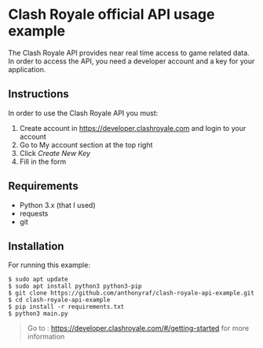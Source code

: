 # Clash Royale official API usage example
The Clash Royale API provides near real time access to game related data. In order to access the API, you need a developer account and a key for your application.

## Instructions <br>
In order to use the Clash Royale API you must:
1. Create account in https://developer.clashroyale.com and login to your account
2. Go to My account section at the top right
3. Click *Create New Key* 
4. Fill in the form

## Requirements
- Python 3.x (that I used)
- requests
- git

## Installation
For running this example:
    
    $ sudo apt update 
    $ sudo apt install python3 python3-pip
    $ git clone https://github.com/anthonyraf/clash-royale-api-example.git
    $ cd clash-royale-api-example
    $ pip install -r requirements.txt
    $ python3 main.py

> Go to : https://developer.clashroyale.com/#/getting-started for more information
